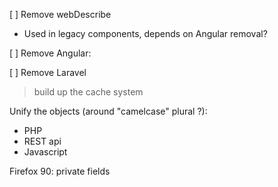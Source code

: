 
[     ] Remove webDescribe
- Used in legacy components, depends on Angular removal?

[     ] Remove Angular:

[     ] Remove Laravel
> build up the cache system


Unify the objects (around "camelcase" plural ?):
- PHP
- REST api
- Javascript


Firefox 90: private fields
